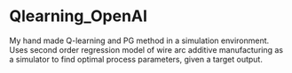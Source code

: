 # Qlearning_OpenAI
My hand made Q-learning and PG method in a simulation environment.
Uses second order regression model of wire arc additive manufacturing as a simulator to find optimal process parameters, given a target output.

